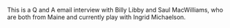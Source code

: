 This is a Q and A email interview with Billy Libby and Saul MacWilliams, who are both from Maine and currently play with Ingrid Michaelson.
